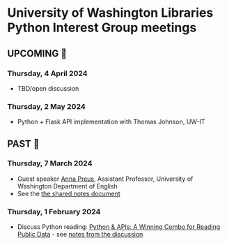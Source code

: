# University of Washington Libraries Python Interest Group meetings

## UPCOMING 🔭

### Thursday, 4 April 2024
- TBD/open discussion

### Thursday, 2 May 2024
- Python + Flask API implementation with Thomas Johnson, UW-IT

## PAST 📜

### Thursday, 7 March 2024
- Guest speaker [Anna Preus](https://english.washington.edu/people/anna-preus), Assistant Professor, University of Washington Department of English
- See the [the shared notes document](20240307_guest_speaker_preus.md)

### Thursday, 1 February 2024
- Discuss Python reading: [Python & APIs: A Winning Combo for Reading Public Data](https://realpython.com/python-api/) - see [notes from the discussion](https://github.com/uwlib-python-ig/meetings/blob/main/20240201_discuss_reading.md)


